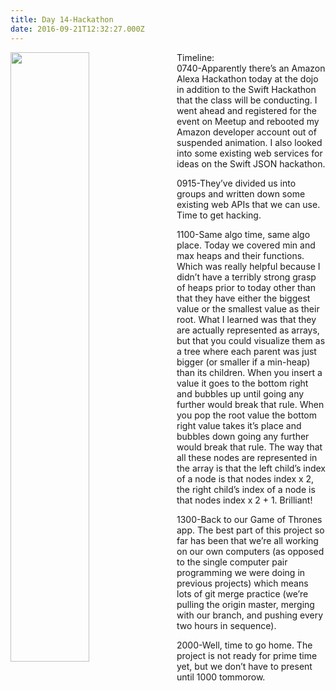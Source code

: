 ```yaml
---
title: Day 14-Hackathon
date: 2016-09-21T12:32:27.000Z
---
```

<img style="float: left; margin:0 1em 0 0; width: 50%" src="/img/blog/day14.jpg"/>

Timeline:<br/>
0740-Apparently there’s an Amazon Alexa Hackathon today at the dojo in addition to the Swift Hackathon that the class will be conducting.  I went ahead and registered for the event on Meetup and rebooted my Amazon developer account out of suspended animation.  I also looked into some existing web services for ideas on the Swift JSON hackathon.

0915-They’ve divided us into groups and written down some existing web APIs that we can use.  Time to get hacking.

1100-Same algo time, same algo place.  Today we covered min and max heaps and their functions.  Which was really helpful because I didn’t have a terribly strong grasp of heaps prior to today other than that they have either the biggest value or the smallest value as their root.  What I learned was that they are actually represented as arrays, but that you could visualize them as a tree where each parent was just bigger (or smaller if a min-heap) than its children.  When you insert a value it goes to the bottom right and bubbles up until going any further would break that rule.  When you pop the root value the bottom right value takes it’s place and bubbles down going any further would break that rule.  The way that all these nodes are represented in the array is that the left child’s index of a node is that nodes index x 2, the right child’s index of a node is that nodes index x 2 + 1.  Brilliant!

1300-Back to our Game of Thrones app.  The best part of this project so far has been that we’re all working on our own computers (as opposed to the single computer pair programming we were doing in previous projects) which means lots of git merge practice (we’re pulling the origin master, merging with our branch, and pushing every two hours in sequence).

2000-Well, time to go home.  The project is not ready for prime time yet, but we don’t have to present until 1000 tommorow.
